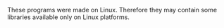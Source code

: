 These programs were made on Linux. Therefore they may contain some libraries available only on Linux platforms.

